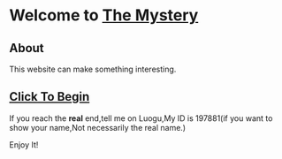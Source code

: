 # Welcome to [The Mystery](https://themysteryx.github.io/mystery/)

## About

This website can make something interesting.

## [Click To Begin](https://themysteryx.github.io/mystery/)

If you reach the 
**real**
end,tell me on Luogu,My ID is 197881(if you want to show your name,Not necessarily the real name.)

Enjoy It!
